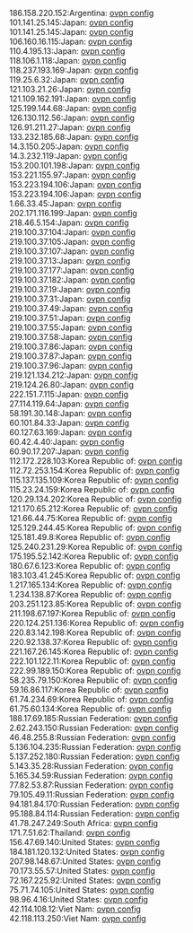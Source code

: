 186.158.220.152:Argentina: [ovpn config](vpn/186_158_220_152.ovpn)  
101.141.25.145:Japan: [ovpn config](vpn/101_141_25_145.ovpn)  
101.141.25.145:Japan: [ovpn config](vpn/101_141_25_145.ovpn)  
106.160.16.115:Japan: [ovpn config](vpn/106_160_16_115.ovpn)  
110.4.195.13:Japan: [ovpn config](vpn/110_4_195_13.ovpn)  
118.106.1.118:Japan: [ovpn config](vpn/118_106_1_118.ovpn)  
118.237.193.169:Japan: [ovpn config](vpn/118_237_193_169.ovpn)  
119.25.6.32:Japan: [ovpn config](vpn/119_25_6_32.ovpn)  
121.103.21.26:Japan: [ovpn config](vpn/121_103_21_26.ovpn)  
121.109.162.191:Japan: [ovpn config](vpn/121_109_162_191.ovpn)  
125.199.144.68:Japan: [ovpn config](vpn/125_199_144_68.ovpn)  
126.130.112.56:Japan: [ovpn config](vpn/126_130_112_56.ovpn)  
126.91.211.27:Japan: [ovpn config](vpn/126_91_211_27.ovpn)  
133.232.185.68:Japan: [ovpn config](vpn/133_232_185_68.ovpn)  
14.3.150.205:Japan: [ovpn config](vpn/14_3_150_205.ovpn)  
14.3.232.119:Japan: [ovpn config](vpn/14_3_232_119.ovpn)  
153.200.101.198:Japan: [ovpn config](vpn/153_200_101_198.ovpn)  
153.221.155.97:Japan: [ovpn config](vpn/153_221_155_97.ovpn)  
153.223.194.106:Japan: [ovpn config](vpn/153_223_194_106.ovpn)  
153.223.194.106:Japan: [ovpn config](vpn/153_223_194_106.ovpn)  
1.66.33.45:Japan: [ovpn config](vpn/1_66_33_45.ovpn)  
202.171.116.199:Japan: [ovpn config](vpn/202_171_116_199.ovpn)  
218.46.5.154:Japan: [ovpn config](vpn/218_46_5_154.ovpn)  
219.100.37.104:Japan: [ovpn config](vpn/219_100_37_104.ovpn)  
219.100.37.105:Japan: [ovpn config](vpn/219_100_37_105.ovpn)  
219.100.37.107:Japan: [ovpn config](vpn/219_100_37_107.ovpn)  
219.100.37.13:Japan: [ovpn config](vpn/219_100_37_13.ovpn)  
219.100.37.177:Japan: [ovpn config](vpn/219_100_37_177.ovpn)  
219.100.37.182:Japan: [ovpn config](vpn/219_100_37_182.ovpn)  
219.100.37.19:Japan: [ovpn config](vpn/219_100_37_19.ovpn)  
219.100.37.31:Japan: [ovpn config](vpn/219_100_37_31.ovpn)  
219.100.37.49:Japan: [ovpn config](vpn/219_100_37_49.ovpn)  
219.100.37.51:Japan: [ovpn config](vpn/219_100_37_51.ovpn)  
219.100.37.55:Japan: [ovpn config](vpn/219_100_37_55.ovpn)  
219.100.37.58:Japan: [ovpn config](vpn/219_100_37_58.ovpn)  
219.100.37.86:Japan: [ovpn config](vpn/219_100_37_86.ovpn)  
219.100.37.87:Japan: [ovpn config](vpn/219_100_37_87.ovpn)  
219.100.37.96:Japan: [ovpn config](vpn/219_100_37_96.ovpn)  
219.121.134.212:Japan: [ovpn config](vpn/219_121_134_212.ovpn)  
219.124.26.80:Japan: [ovpn config](vpn/219_124_26_80.ovpn)  
222.151.7.115:Japan: [ovpn config](vpn/222_151_7_115.ovpn)  
27.114.119.64:Japan: [ovpn config](vpn/27_114_119_64.ovpn)  
58.191.30.148:Japan: [ovpn config](vpn/58_191_30_148.ovpn)  
60.101.84.33:Japan: [ovpn config](vpn/60_101_84_33.ovpn)  
60.127.63.169:Japan: [ovpn config](vpn/60_127_63_169.ovpn)  
60.42.4.40:Japan: [ovpn config](vpn/60_42_4_40.ovpn)  
60.90.17.207:Japan: [ovpn config](vpn/60_90_17_207.ovpn)  
112.172.228.103:Korea Republic of: [ovpn config](vpn/112_172_228_103.ovpn)  
112.72.253.154:Korea Republic of: [ovpn config](vpn/112_72_253_154.ovpn)  
115.137.135.109:Korea Republic of: [ovpn config](vpn/115_137_135_109.ovpn)  
115.23.24.159:Korea Republic of: [ovpn config](vpn/115_23_24_159.ovpn)  
120.29.134.202:Korea Republic of: [ovpn config](vpn/120_29_134_202.ovpn)  
121.170.65.212:Korea Republic of: [ovpn config](vpn/121_170_65_212.ovpn)  
121.66.44.75:Korea Republic of: [ovpn config](vpn/121_66_44_75.ovpn)  
125.129.244.45:Korea Republic of: [ovpn config](vpn/125_129_244_45.ovpn)  
125.181.49.8:Korea Republic of: [ovpn config](vpn/125_181_49_8.ovpn)  
125.240.231.29:Korea Republic of: [ovpn config](vpn/125_240_231_29.ovpn)  
175.195.52.142:Korea Republic of: [ovpn config](vpn/175_195_52_142.ovpn)  
180.67.6.123:Korea Republic of: [ovpn config](vpn/180_67_6_123.ovpn)  
183.103.41.245:Korea Republic of: [ovpn config](vpn/183_103_41_245.ovpn)  
1.217.165.134:Korea Republic of: [ovpn config](vpn/1_217_165_134.ovpn)  
1.234.138.87:Korea Republic of: [ovpn config](vpn/1_234_138_87.ovpn)  
203.251.123.85:Korea Republic of: [ovpn config](vpn/203_251_123_85.ovpn)  
211.198.67.197:Korea Republic of: [ovpn config](vpn/211_198_67_197.ovpn)  
220.124.251.136:Korea Republic of: [ovpn config](vpn/220_124_251_136.ovpn)  
220.83.142.198:Korea Republic of: [ovpn config](vpn/220_83_142_198.ovpn)  
220.92.138.37:Korea Republic of: [ovpn config](vpn/220_92_138_37.ovpn)  
221.167.26.145:Korea Republic of: [ovpn config](vpn/221_167_26_145.ovpn)  
222.101.122.11:Korea Republic of: [ovpn config](vpn/222_101_122_11.ovpn)  
222.99.189.150:Korea Republic of: [ovpn config](vpn/222_99_189_150.ovpn)  
58.235.79.150:Korea Republic of: [ovpn config](vpn/58_235_79_150.ovpn)  
59.16.86.117:Korea Republic of: [ovpn config](vpn/59_16_86_117.ovpn)  
61.74.234.69:Korea Republic of: [ovpn config](vpn/61_74_234_69.ovpn)  
61.75.60.134:Korea Republic of: [ovpn config](vpn/61_75_60_134.ovpn)  
188.17.69.185:Russian Federation: [ovpn config](vpn/188_17_69_185.ovpn)  
2.62.243.150:Russian Federation: [ovpn config](vpn/2_62_243_150.ovpn)  
46.48.255.8:Russian Federation: [ovpn config](vpn/46_48_255_8.ovpn)  
5.136.104.235:Russian Federation: [ovpn config](vpn/5_136_104_235.ovpn)  
5.137.252.180:Russian Federation: [ovpn config](vpn/5_137_252_180.ovpn)  
5.143.35.28:Russian Federation: [ovpn config](vpn/5_143_35_28.ovpn)  
5.165.34.59:Russian Federation: [ovpn config](vpn/5_165_34_59.ovpn)  
77.82.53.87:Russian Federation: [ovpn config](vpn/77_82_53_87.ovpn)  
79.105.49.11:Russian Federation: [ovpn config](vpn/79_105_49_11.ovpn)  
94.181.84.170:Russian Federation: [ovpn config](vpn/94_181_84_170.ovpn)  
95.188.84.114:Russian Federation: [ovpn config](vpn/95_188_84_114.ovpn)  
41.78.247.249:South Africa: [ovpn config](vpn/41_78_247_249.ovpn)  
171.7.51.62:Thailand: [ovpn config](vpn/171_7_51_62.ovpn)  
156.47.69.140:United States: [ovpn config](vpn/156_47_69_140.ovpn)  
184.181.120.132:United States: [ovpn config](vpn/184_181_120_132.ovpn)  
207.98.148.67:United States: [ovpn config](vpn/207_98_148_67.ovpn)  
70.173.55.57:United States: [ovpn config](vpn/70_173_55_57.ovpn)  
72.167.225.92:United States: [ovpn config](vpn/72_167_225_92.ovpn)  
75.71.74.105:United States: [ovpn config](vpn/75_71_74_105.ovpn)  
98.96.4.16:United States: [ovpn config](vpn/98_96_4_16.ovpn)  
42.114.108.12:Viet Nam: [ovpn config](vpn/42_114_108_12.ovpn)  
42.118.113.250:Viet Nam: [ovpn config](vpn/42_118_113_250.ovpn)  
